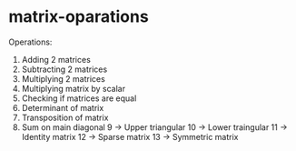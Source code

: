 # matrix-oparations

Operations:
1. Adding 2 matrices
2. Subtracting 2 matrices
3. Multiplying 2 matrices
4. Multiplying matrix by scalar
5. Checking if matrices are equal
6. Determinant of matrix
7. Transposition of matrix
8. Sum on main diagonal
9 -> Upper triangular
10 -> Lower traingular
11 -> Identity matrix
12 -> Sparse matrix
13 -> Symmetric matrix 
